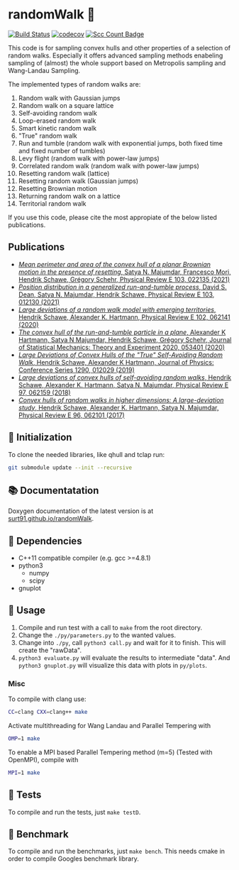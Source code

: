# randomWalk :game_die:

[![Build Status](https://travis-ci.com/surt91/randomWalk.svg?token=KcmDorpEqtSzJp2wyhgU&branch=master)](https://travis-ci.com/surt91/randomWalk)
[![codecov](https://codecov.io/gh/surt91/randomWalk/branch/master/graph/badge.svg?token=EW5j2uy4vc)](https://codecov.io/gh/surt91/randomWalk)
[![Scc Count Badge](https://sloc.xyz/github/surt91/randomWalk/)](https://github.com/surt91/randomWalk/)

This code is for sampling convex hulls and other properties of a selection of random walks.
Especially it offers advanced sampling methods enabeling sampling of (almost) the whole support based on Metropolis
sampling and Wang-Landau Sampling.

The implemented types of random walks are:

1. Random walk with Gaussian jumps
2. Random walk on a square lattice
3. Self-avoiding random walk
4. Loop-erased random walk
5. Smart kinetic random walk
6. "True" random walk
7. Run and tumble (random walk with exponential jumps, both fixed time and fixed number of tumbles)
8. Levy flight (random walk with power-law jumps)
9. Correlated random walk (random walk with power-law jumps)
10. Resetting random walk (lattice)
11. Resetting random walk (Gaussian jumps)
12. Resetting Brownian motion
13. Returning random walk on a lattice
14. Territorial random walk

If you use this code, please cite the most appropiate of the below listed publications.

## Publications

* [*Mean perimeter and area of the convex hull of a planar Brownian motion in the presence of resetting*, Satya N. Majumdar, Francesco Mori, Hendrik Schawe, Grégory Schehr, Physical Review E 103, 022135 (2021)](https://dx.doi.org/10.1103/PhysRevE.103.022135)
* [*Position distribution in a generalized run-and-tumble process*, David S. Dean, Satya N. Majumdar, Hendrik Schawe, Physical Review E 103, 012130 (2021)](https://dx.doi.org/10.1103/PhysRevE.103.012130)
* [*Large deviations of a random walk model with emerging territories*, Hendrik Schawe, Alexander K. Hartmann, Physical Review E 102, 062141 (2020)](https://dx.doi.org/10.1103/PhysRevE.102.062141)
* [*The convex hull of the run-and-tumble particle in a plane*, Alexander K Hartmann, Satya N Majumdar, Hendrik Schawe, Grégory Schehr, Journal of Statistical Mechanics: Theory and Experiment 2020, 053401 (2020)](https://dx.doi.org/10.1088/1742-5468/ab7c5f)
* [*Large Deviations of Convex Hulls of the "True" Self-Avoiding Random Walk*, Hendrik Schawe, Alexander K Hartmann, Journal of Physics: Conference Series 1290, 012029 (2019)](https://dx.doi.org/10.1088/1742-6596/1290/1/012029)
* [*Large deviations of convex hulls of self-avoiding random walks*, Hendrik Schawe, Alexander K. Hartmann, Satya N. Majumdar, Physical Review E 97, 062159 (2018)](https://dx.doi.org/10.1103/PhysRevE.97.062159)
* [*Convex hulls of random walks in higher dimensions: A large-deviation study*, Hendrik Schawe, Alexander K. Hartmann, Satya N. Majumdar, Physical Review E 96, 062101 (2017)](https://dx.doi.org/10.1103/PhysRevE.96.062101)

## :hammer: Initialization

To clone the needed libraries, like qhull and tclap run:

```bash
git submodule update --init --recursive
```


## :books: Documentatation

Doxygen documentation of the latest version is at [surt91.github.io/randomWalk](https://surt91.github.io/randomWalk).


## :herb: Dependencies

* C++11 compatible compiler (e.g. gcc >=4.8.1)
* python3
    * numpy
    * scipy
* gnuplot


## :runner: Usage

1. Compile and run test with a call to `make` from the root directory.
2. Change the `./py/parameters.py` to the wanted values.
3. Change into `./py`, call `python3 call.py` and wait for it to finish.
   This will create the "rawData".
4. `python3 evaluate.py` will evaluate the results to intermediate "data".
    And `python3 gnuplot.py` will visualize this data with plots in `py/plots`.

### Misc

To compile with clang use:

```bash
CC=clang CXX=clang++ make
```

Activate multithreading for Wang Landau and Parallel Tempering with

```bash
OMP=1 make
```

To enable a MPI based Parallel Tempering method (m=5) (Tested with OpenMPI),
compile with

```bash
MPI=1 make
```

## :test_tube: Tests

To compile and run the tests, just `make testD`.

## :robot: Benchmark

To compile and run the benchmarks, just `make bench`.
This needs cmake in order to compile Googles benchmark library.
